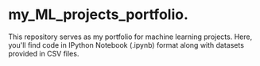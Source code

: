 # my_ML_projects_portfolio.
This repository serves as my portfolio for machine learning projects. Here, you'll find code in IPython Notebook (.ipynb) format along with datasets provided in CSV files.
